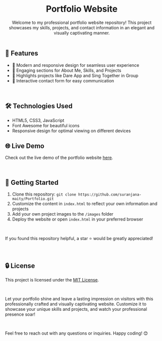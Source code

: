 # <div align="center">Portfolio Website</div>

<div align="center">
    Welcome to my professional portfolio website repository! This project showcases my skills, projects, and contact information in an elegant and visually captivating manner.
</div>

<br>

## 🚀 Features

- 🌟 Modern and responsive design for seamless user experience
- 💼 Engaging sections for About Me, Skills, and Projects
- 🚀 Highlights projects like Dare App and Sing Together in Group
- 📧 Interactive contact form for easy communication

<br>

## 🛠️ Technologies Used

- HTML5, CSS3, JavaScript
- Font Awesome for beautiful icons
- Responsive design for optimal viewing on different devices


## 🌐 Live Demo

Check out the live demo of the portfolio website [here](http://suranjana-maity.rf.gd/).

<br>

## 🚦 Getting Started

1. Clone this repository: `git clone https://github.com/suranjana-maity/Portfolio.git`
2. Customize the content in `index.html` to reflect your own information and projects
3. Add your own project images to the `/images` folder
4. Deploy the website or open `index.html` in your preferred browser

<br>

If you found this repository helpful, a star ⭐️ would be greatly appreciated!

<br>

## 🔒 License

This project is licensed under the [MIT License](LICENSE).

<br>

Let your portfolio shine and leave a lasting impression on visitors with this professionally crafted and visually captivating website. Customize it to showcase your unique skills and projects, and watch your professional presence soar!

<br>

Feel free to reach out with any questions or inquiries. Happy coding! 😊
